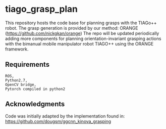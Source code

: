 # tiago_grasp_plan
This repository hosts the code base for planning grasps with the TIAGo++ robot. The grasp generation is provided by our method: ORANGE (https://github.com/nickgkan/orange)
The repo will be updated periodically adding more components for planning orientation-invariant grasping actions with the bimanual mobile manipulator robot TIAGO++ using the ORANGE framework.

## Requirements
```
ROS,
Python2.7,
OpenCV bridge,
Pytorch compiled in python2
```

## Acknowledgments
Code was initially adapted by the implementation found in: https://github.com/dougsm/ggcnn_kinova_grasping

